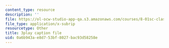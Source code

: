 ```yaml
---
content_type: resource
description: ''
file: https://ol-ocw-studio-app-qa.s3.amazonaws.com/courses/8-01sc-classical-mechanics-fall-2016/0a6b943ae8d753bf8027bac93d58258e_O_M8asN10oQ.vtt
file_type: application/x-subrip
resourcetype: Other
title: 3play caption file
uid: 0a6b943a-e8d7-53bf-8027-bac93d58258e
---
```

